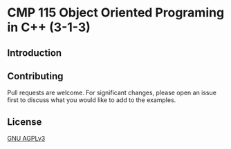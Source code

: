 # CMP 115 Object Oriented Programing in C++ (3-1-3)

## Introduction


## Contributing

Pull requests are welcome. For significant changes, please open an issue first
to discuss what you would like to add to the examples.

## License

[GNU AGPLv3](https://choosealicense.com/licenses/agpl-3.0/)